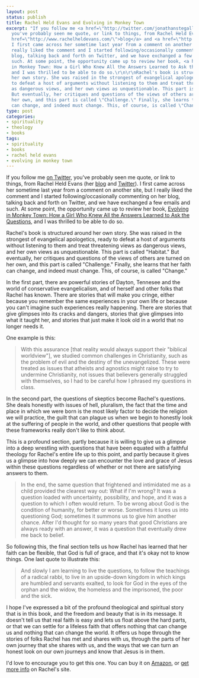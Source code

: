 ```yaml
---
layout: post
status: publish
title: Rachel Held Evans and Evolving in Monkey Town
excerpt: "If you follow me <a href=\"http://twitter.com/jonathanstegall\">on Twitter</a>,
  you've probably seen me quote, or link to things, from Rachel Held Evans (her <a
  href=\"http://www.rachelheldevans.com/\">blog</a> and <a href=\"http://twitter.com/rachelheldevans\">Twitter</a>).
  I first came across her sometime last year from a comment on another site, but I
  really liked the comment and I started following/occasionally commenting on her
  blog, talking back and forth on Twitter, and we have exchanged a few emails and
  such. At some point, the opportunity came up to review her book, <a href=\"http://www.amazon.com/gp/product/0310293995?ie=UTF8&amp;tag=jonathanstega-20&amp;linkCode=as2&amp;camp=1789&amp;creative=390957&amp;creativeASIN=0310293995\">Evolving
  in Monkey Town: How a Girl Who Knew All the Answers Learned to Ask the Questions</a>,
  and I was thrilled to be able to do so.\r\n\r\nRachel's book is structured around
  her own story. She was raised in the strongest of evangelical apologetics, ready
  to defeat a host of arguments without listening to them and treat threatening views
  as dangerous views, and her own views as unquestionable. This part is called \"Habitat.\"
  But eventually, her critiques and questions of the views of others are turned on
  her own, and this part is called \"Challenge.\" Finally, she learns that her faith
  can change, and indeed must change. This, of course, is called \"Change.\""
type: post
categories:
- spirituality
- theology
- books
tags:
- spirituality
- books
- rachel held evans
- evolving in monkey town
---
```

If you follow me <a href="http://twitter.com/jonathanstegall">on Twitter</a>, you've probably seen me quote, or link to things, from Rachel Held Evans (her <a href="http://www.rachelheldevans.com/">blog</a> and <a href="http://twitter.com/rachelheldevans">Twitter</a>). I first came across her sometime last year from a comment on another site, but I really liked the comment and I started following/occasionally commenting on her blog, talking back and forth on Twitter, and we have exchanged a few emails and such. At some point, the opportunity came up to review her book, <a href="http://www.amazon.com/gp/product/0310293995?ie=UTF8&amp;tag=jonathanstega-20&amp;linkCode=as2&amp;camp=1789&amp;creative=390957&amp;creativeASIN=0310293995">Evolving in Monkey Town: How a Girl Who Knew All the Answers Learned to Ask the Questions</a>, and I was thrilled to be able to do so.

Rachel's book is structured around her own story. She was raised in the strongest of evangelical apologetics, ready to defeat a host of arguments without listening to them and treat threatening views as dangerous views, and her own views as unquestionable. This part is called "Habitat." But eventually, her critiques and questions of the views of others are turned on her own, and this part is called "Challenge." Finally, she learns that her faith can change, and indeed must change. This, of course, is called "Change."

In the first part, there are powerful stories of Dayton, Tennesee and the world of conservative evangelicalism, and of herself and other folks that Rachel has known. There are stories that will make you cringe, either because you remember the same experiences in your own life or because you can't imagine such experiences really happening. There are stories that give glimpses into its cracks and dangers, stories that give glimpses into what it taught her, and stories that just make it look old in a world that no longer needs it.

One example is this:

<blockquote><p>With this assurance [that reality would always support their "biblical worldview"], we studied common challenges in Christianity, such as the problem of evil and the destiny of the unevangelized. These were treated as issues that atheists and agnostics might raise to try to undermine Christianity, not issues that believers generally struggled with themselves, so I had to be careful how I phrased my questions in class.</p></blockquote>

In the second part, the questions of skeptics become Rachel's questions. She deals honestly with issues of hell, pluralism, the fact that the time and place in which we were born is the most likely factor to decide the religion we will practice, the guilt that can plague us when we begin to honestly look at the suffering of people in the world, and other questions that people with these frameworks really don't like to think about.

This is a profound section, partly because it is willing to give us a glimpse into a deep wrestling with questions that have been equated with a faithful theology for Rachel's entire life up to this point, and partly because it gives us a glimpse into how deeply we can encounter the love and grace of Jesus within these questions regardless of whether or not there are satisfying answers to them.

<blockquote><p>In the end, the same question that frightened and intimidated me as a child provided the clearest way out: What if I'm wrong? It was a question loaded with uncertainty, possibility, and hope, and it was a question to which I often would return. To be wrong about God is the condition of humanity, for better or worse. Sometimes it lures us into questioning God; sometimes it summons us to give him another chance. After I'd thought for so many years that good Christians are always ready with an answer, it was a question that eventually drew me back to belief.</p></blockquote>

So following this, the final section tells us how Rachel has learned that her faith can be flexible, that God is full of grace, and that it's okay not to know things. One last quote to illustrate this:

<blockquote><p>And slowly I am learning to live the questions, to follow the teachings of a radical rabbi, to live in an upside-down kingdom in which kings are humbled and servants exalted, to look for God in the eyes of the orphan and the widow, the homeless and the imprisoned, the poor and the sick.</p></blockquote>

I hope I've expressed a bit of the profound theological and spiritual story that is in this book, and the freedom and beauty that is in its message. It doesn't tell us that real faith is easy and lets us float above the hard parts, or that we can settle for a lifeless faith that offers nothing that can change us and nothing that can change the world. It offers us hope through the stories of folks Rachel has met and shares with us, through the parts of her own journey that she shares with us, and the ways that we can turn an honest look on our own journeys and know that Jesus is in them.

I'd love to encourage you to get this one. You can buy it on <a href="http://www.amazon.com/gp/product/0310293995?ie=UTF8&amp;tag=jonathanstega-20&amp;linkCode=as2&amp;camp=1789&amp;creative=390957&amp;creativeASIN=0310293995">Amazon</a>, or <a href="http://rachelheldevans.com/book">get more info</a> on Rachel's site.

